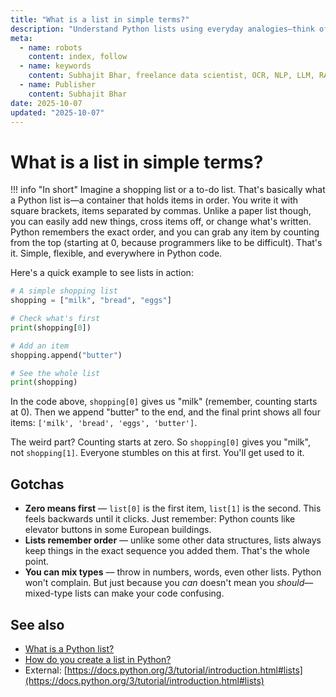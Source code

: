 ```yaml
---
title: "What is a list in simple terms?"
description: "Understand Python lists using everyday analogies—think of them as digital shopping lists that can hold any items in order."
meta:
  - name: robots
    content: index, follow
  - name: keywords
    content: Subhajit Bhar, freelance data scientist, OCR, NLP, LLM, RAG, knowledge base, python, lists, basics
  - name: Publisher
    content: Subhajit Bhar
date: 2025-10-07
updated: "2025-10-07"
---
```


# What is a list in simple terms?

<!-- more -->

!!! info "In short"
    Imagine a shopping list or a to-do list. That's basically what a Python list is—a container that holds items in order. You write it with square brackets, items separated by commas. Unlike a paper list though, you can easily add new things, cross items off, or change what's written. Python remembers the exact order, and you can grab any item by counting from the top (starting at 0, because programmers like to be difficult). That's it. Simple, flexible, and everywhere in Python code.

Here's a quick example to see lists in action:

```python
# A simple shopping list
shopping = ["milk", "bread", "eggs"]

# Check what's first
print(shopping[0])

# Add an item
shopping.append("butter")

# See the whole list
print(shopping)
```

In the code above, `shopping[0]` gives us "milk" (remember, counting starts at 0). Then we append "butter" to the end, and the final print shows all four items: `['milk', 'bread', 'eggs', 'butter']`.

The weird part? Counting starts at zero. So `shopping[0]` gives you "milk", not `shopping[1]`. Everyone stumbles on this at first. You'll get used to it.

## Gotchas

* **Zero means first** — `list[0]` is the first item, `list[1]` is the second. This feels backwards until it clicks. Just remember: Python counts like elevator buttons in some European buildings.
* **Lists remember order** — unlike some other data structures, lists always keep things in the exact sequence you added them. That's the whole point.
* **You can mix types** — throw in numbers, words, even other lists. Python won't complain. But just because you *can* doesn't mean you *should*—mixed-type lists can make your code confusing.

## See also

* [What is a Python list?](what-is-a-python-list.md)
* [How do you create a list in Python?](how-to-create-list-in-python.md)
* External: [https://docs.python.org/3/tutorial/introduction.html#lists](https://docs.python.org/3/tutorial/introduction.html#lists)

<script type="application/ld+json">
{
  "@context": "https://schema.org",
  "@type": "FAQPage",
  "mainEntity": [{
    "@type": "Question",
    "name": "What is a list in simple terms?",
    "acceptedAnswer": {
      "@type": "Answer",
      "text": "Imagine a shopping list or a to-do list. That's basically what a Python list is—a container that holds items in order. You write it with square brackets, items separated by commas. Unlike a paper list though, you can easily add new things, cross items off, or change what's written. Python remembers the exact order, and you can grab any item by counting from the top (starting at 0, because programmers like to be difficult). That's it. Simple, flexible, and everywhere in Python code."
    }
  }]
}
</script>
